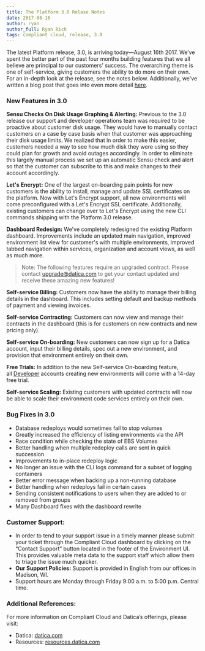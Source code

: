 ```yaml
---
title: The Platform 3.0 Relase Notes
date: 2017-08-16
author: ryan
author_full: Ryan Rich
tags: compliant cloud, release, 3.0
---
```


The latest Platform release, 3.0, is arriving today—August 16th 2017. We’ve spent the better part of the past four months building features that we all believe are principal to our customers' success. The overarching theme is one of self-service, giving customers the ability to do more on their own. For an in-depth look at the release, see the notes below. Additionally, we've written a blog post that goes into even more detail [here](https://datica.com/blog/announcing-self-service-and-free-trials/).

### New Features in 3.0
**Sensu Checks On Disk Usage Graphing & Alerting:**
Previous to the 3.0 release our support and developer operations team was required to be proactive about customer disk usage. They would have to manually contact customers on a case by case basis when that customer was approaching their disk usage limits. We realized that in order to make this easier, customers needed a way to see how much disk they were using so they could plan for growth and avoid outages accordingly. In order to eliminate this largely manual process we set up an automatic Sensu check and alert so that the customer can subscribe to this and make changes to their account accordingly.

**Let's Encrypt:**
One of the largest on-boarding pain points for new customers is the ability to install, manage and update SSL certificates on the platform. Now with Let's Encrypt support, all new environments will come preconfigured with a Let's Encrypt SSL certificate. Additionally, existing customers can change over to Let's Encrypt using the new CLI commands shipping with the Platform 3.0 release.

**Dashboard Redesign:** We've completely redesigned the existing Platform dashboard. Improvements include an updated main navigation, improved environment list view for customer's with multiple environments, improved tabbed navigation within services, organization and account views, as well as much more.

> Note: The following features require an upgraded contract. Please contact upgrade@datica.com to get your contact updated and receive these amazing new features!

**Self-service Billing:** Customers now have the ability to manage their billing details in the dashboard. This includes setting default and backup methods of payment and viewing invoices.

**Self-service Contracting:** Customers can now view and manage their contracts in the dashboard (this is for customers on new contracts and new pricing only).

**Self-service On-boarding:** New customers can now sign up for a Datica account, input their billing details, spec out a new environment, and provision that environment entirely on their own.

**Free Trials:** In addition to the new Self-service On-boarding feature, all [Developer](https://datica.com/pricing) accounts creating new environments will come with a 14-day free trial.

**Self-service Scaling:** Existing customers with updated contracts will now be able to scale their environment code services entirely on their own.

### Bug Fixes in 3.0
- Database redeploys would sometimes fail to stop volumes
- Greatly increased the efficiency of listing environments via the API
- Race condition while checking the state of EBS Volumes
- Better handling when multiple redeploy calls are sent in quick succession
- Improvements to in-place redeploy logic
- No longer an issue with the CLI logs command for a subset of logging containers
- Better error message when backing up a non-running database
- Better handling when redeploys fail in certain cases
- Sending consistent notifications to users when they are added to or removed from groups
- Many Dashboard fixes with the dashboard rewrite

### Customer Support:
- In order to tend to your support issue in a timely manner please submit your ticket through the Compliant Cloud dashboard by clicking on the “Contact Support” button located in the footer of the Environment UI. This provides valuable meta data to the support staff which allow them to triage the issue much quicker.
- **Our Support Policies:** Support is provided in English from our offices in Madison, WI.
- Support hours are Monday through Friday 9:00 a.m. to 5:00 p.m. Central time.

### Additional References:
For more information on Compliant Cloud and Datica’s offerings, please visit:

- Datica: [datica.com](//datica.com)
- Resources: [resources.datica.com](//resources.datica.com)
